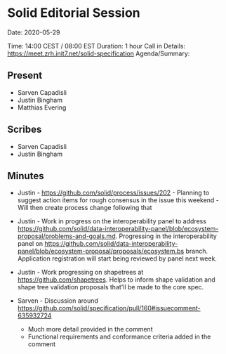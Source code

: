 # Solid Editorial Session

Date: 2020-05-29

Time: 14:00 CEST / 08:00 EST
Duration: 1 hour
Call in Details: https://meet.zrh.init7.net/solid-specification
Agenda/Summary:

## Present
* Sarven Capadisli
* Justin Bingham
* Matthias Evering

## Scribes

* Sarven Capadisli
* Justin Bingham



## Minutes

* Justin - https://github.com/solid/process/issues/202 - Planning to suggest action items for rough consensus in the issue this weekend - Will then create process change following that

* Justin - Work in progress on the interoperability panel to address https://github.com/solid/data-interoperability-panel/blob/ecosystem-proposal/problems-and-goals.md. Progressing in the interoperability panel on https://github.com/solid/data-interoperability-panel/blob/ecosystem-proposal/proposals/ecosystem.bs branch. Application registration will start being reviewed by panel next week.

* Justin - Work progressing on shapetrees at https://github.com/shapetrees. Helps to inform shape validation and shape tree validation proposals that'll be made to the core spec.

* Sarven - Discussion around https://github.com/solid/specification/pull/160#issuecomment-635932724
  * Much more detail provided in the comment
  * Functional requirements and conformance criteria added in the comment
